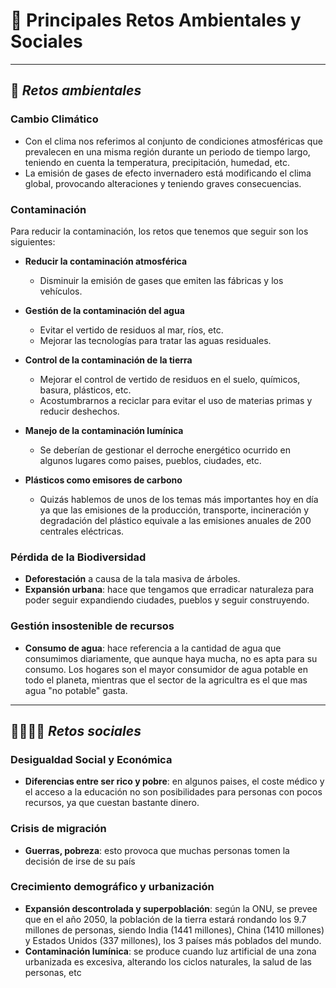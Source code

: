 # 🔆 Principales Retos Ambientales y Sociales

---

## 🥀 _Retos ambientales_

### Cambio Climático
* Con el clima nos referimos al conjunto de condiciones atmosféricas que prevalecen en una misma región durante un periodo de tiempo largo, teniendo en cuenta la temperatura, precipitación, humedad, etc.
* La emisión de gases de efecto invernadero está modificando el clima global, provocando alteraciones y teniendo graves consecuencias.

### Contaminación
Para reducir la contaminación, los retos que tenemos que seguir son los siguientes:
* **Reducir la contaminación atmosférica**
  - Disminuir la emisión de gases que emiten las fábricas y los vehículos.

* **Gestión de la contaminación del agua**
  - Evitar el vertido de residuos al mar, ríos, etc.
  - Mejorar las tecnologías para tratar las aguas residuales.

* **Control de la contaminación de la tierra**
  - Mejorar el control de vertido de residuos en el suelo, químicos, basura, plásticos, etc.
  - Acostumbrarnos a reciclar para evitar el uso de materias primas y reducir deshechos.

* **Manejo de la contaminación lumínica**
  - Se deberían de gestionar el derroche energético ocurrido en algunos lugares como paises, pueblos, ciudades, etc.

* **Plásticos como emisores de carbono**
  - Quizás hablemos de unos de los temas más importantes hoy en día ya que las emisiones de la producción, transporte, incineración y degradación del plástico equivale a las emisiones anuales de 200 centrales eléctricas.

### Pérdida de la Biodiversidad
- **Deforestación** a causa de la tala masiva de árboles.
- **Expansión urbana**: hace que tengamos que erradicar naturaleza para poder seguir expandiendo ciudades, pueblos y seguir construyendo.

### Gestión insostenible de recursos
- **Consumo de agua**: hace referencia a la cantidad de agua que consumimos diariamente, que aunque haya mucha, no es apta para su consumo. Los hogares son el mayor consumidor de agua potable en todo el planeta, mientras que el sector de la agricultra es el que mas agua "no potable" gasta.

---

## 👨‍👩‍👧‍👦 _Retos sociales_

### Desigualdad Social y Económica
- **Diferencias entre ser rico y pobre**: en algunos paises, el coste médico y el acceso a la educación no son posibilidades para personas con pocos recursos, ya que cuestan bastante dinero.

### Crisis de migración
- **Guerras, pobreza**: esto provoca que muchas personas tomen la decisión de irse de su país

### Crecimiento demográfico y urbanización
- **Expansión descontrolada y superpoblación**: según la ONU, se prevee que en el año 2050, la población de la tierra estará rondando los 9.7 millones de personas, siendo India (1441 millones), China (1410 millones) y Estados Unidos (337 millones), los 3 países más poblados del mundo.
- **Contaminación lumínica**: se produce cuando luz artificial de una zona urbanizada es excesiva, alterando los ciclos naturales, la salud de las personas, etc

